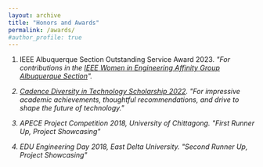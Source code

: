 ```yaml
---
layout: archive
title: "Honors and Awards"
permalink: /awards/
#author_profile: true
---
```


1. IEEE Albuquerque Section Outstanding Service Award 2023.
<i>"For contributions in the <a href="https://r6.ieee.org/albuquerque-wie/" target="_blank">IEEE Women in Engineering Affinity Group Albuquerque Section</a>"<i>.

2. <a href="https://community.cadence.com/cadence_blogs_8/b/corporate/posts/technology-leaders-of-tomorrow-meet-the-2022-women-in-technology-scholarship-recipients" target="_blank">Cadence Diversity in Technology Scholarship 2022</a>.
<i>"For impressive academic achievements, thoughtful recommendations, and drive to shape the future of technology." <i>

3. APECE Project Competition 2018, University of Chittagong.
<i>"First Runner Up, Project Showcasing" <i>

4. EDU Engineering Day 2018, East Delta University.
<i> "Second Runner Up, Project Showcasing" <i>

